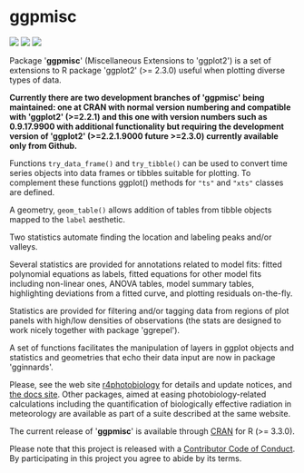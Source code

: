# ggpmisc #

[![](http://www.r-pkg.org/badges/version/ggpmisc)](https://cran.r-project.org/package=ggpmisc) 
[![](http://cranlogs.r-pkg.org/badges/ggpmisc)](https://cran.r-project.org/package=ggpmisc) 
[![](http://cranlogs.r-pkg.org/badges/grand-total/ggpmisc)](https://cran.r-project.org/package=ggpmisc)

Package '**ggpmisc**' (Miscellaneous Extensions to 'ggplot2') is a set of
extensions to R package 'ggplot2' (>= 2.3.0) useful when plotting diverse types
of data.  

**Currently there are two development branches of 'ggpmisc' being maintained: 
one at CRAN with normal version
numbering and compatible with 'ggplot2' (>=2.2.1) and this one with version
numbers such as 0.9.17.9900 with additional functionality but requiring the
development version of 'ggplot2' (>=2.2.1.9000 future >=2.3.0) currently 
available only from Github.**

Functions `try_data_frame()` and `try_tibble()` can be used to convert time
series objects into data frames or tibbles suitable for plotting. To complement
these functions ggplot() methods for `"ts"` and `"xts"` classes are defined.

A geometry, `geom_table()` allows addition of tables from tibble objects mapped 
to the `label` aesthetic. 

Two statistics automate finding the location and labeling peaks and/or valleys.

Several statistics are provided for annotations related to model fits: 
fitted polynomial equations as labels, fitted equations for other model fits
including non-linear ones, ANOVA tables, model summary tables, highlighting
deviations from a fitted curve, and plotting residuals on-the-fly.

Statistics are provided for filtering and/or tagging data from regions of plot
panels with high/low densities of observations (the stats are designed to work
nicely together with package 'ggrepel').

A set of functions facilitates the manipulation of layers in ggplot objects and 
statistics and geometries that echo their data input are now in package 
'gginnards'.

Please, see the web site [r4photobiology](http://www.r4photobiology.info) for
details and update notices, and [the docs
site](http://docs.r4photobiology.info/ggpmisc). Other packages, aimed at easing
photobiology-related calculations including the quantification of biologically
effective radiation in meteorology are available as part of a suite described at
the same website.

The current release of '__ggpmisc__' is available through
[CRAN](https://cran.r-project.org/package=ggpmisc) for R (>= 3.3.0).

Please note that this project is released with a [Contributor Code of Conduct](CONDUCT.md). By participating in this project you agree to abide by its terms.
